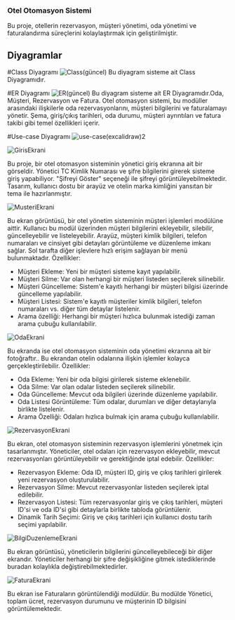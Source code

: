 ### Otel Otomasyon Sistemi
Bu proje, otellerin rezervasyon, müşteri yönetimi, oda yönetimi ve faturalandırma süreçlerini kolaylaştırmak için geliştirilmiştir.
## Diyagramlar

#Class Diyagramı
![Class(güncel)](https://github.com/user-attachments/assets/64cae3b4-97d5-4625-8f0e-5d8c05681072)
Bu diyagram sisteme ait Class Diyagramıdır.

#ER Diyagramı
![ER(güncel)](https://github.com/user-attachments/assets/4bf868a0-7a56-4564-8ad6-ba038470336b)
Bu diyagram sisteme ait ER Diyagramıdır.Oda, Müşteri, Rezervasyon ve Fatura. Otel otomasyon sistemi, bu modüller arasındaki ilişkilerle oda rezervasyonlarını, müşteri bilgilerini ve faturalamayı yönetir. Şema, giriş/çıkış tarihleri, oda durumu, müşteri ayrıntıları ve fatura takibi gibi temel özellikleri içerir.

#Use-case Diyagramı
![use-case(excalidraw)2](https://github.com/user-attachments/assets/7a9c6c4e-b762-4710-9160-cdbef611e562)




![GirisEkrani](https://github.com/user-attachments/assets/a64de6db-9cfd-4eeb-b45e-57163455712f)

Bu proje, bir otel otomasyon sisteminin yönetici giriş ekranına ait bir görseldir. Yönetici TC Kimlik Numarası ve şifre bilgilerini girerek sisteme giriş yapabiliyor. "Şifreyi Göster" seçeneği ile şifreyi görüntüleyebilmektedir. Tasarım, kullanıcı dostu bir arayüz ve otelin marka kimliğini yansıtan bir tema ile hazırlanmıştır.


![MusteriEkrani](https://github.com/user-attachments/assets/186bd3bf-4ee1-4677-b6b0-1226004be2e7)

Bu ekran görüntüsü, bir otel yönetim sisteminin müşteri işlemleri modülüne aittir. Kullanıcı bu modül üzerinden müşteri bilgilerini ekleyebilir, silebilir, güncelleyebilir ve listeleyebilir. Arayüz, müşteri kimlik bilgileri, telefon numaraları ve cinsiyet gibi detayları görüntüleme ve düzenleme imkanı sağlar. Sol tarafta diğer işlevlere hızlı erişim sağlayan bir menü bulunmaktadır.
Özellikler:
+ Müşteri Ekleme: Yeni bir müşteri sisteme kayıt yapılabilir.
+ Müşteri Silme: Var olan herhangi bir müşteri listeden seçilerek silinebilir.
+ Müşteri Güncelleme: Sistem'e kayıtlı herhangi bir müşteri bilgisi üzerinde güncelleme yapılabilir.
+ Müşteri Listesi: Sistem'e kayıtlı müşteriler kimlik bilgileri, telefon numaraları vs. diğer tüm detaylar listelenir.
+ Arama özelliği: Herhangi bir müşteri hızlıca bulunmak istediği zaman arama çubuğu kullanılabilir.


![OdaEkrani](https://github.com/user-attachments/assets/a9fe477b-3214-4aa1-b6f3-f36cee7e9811)

Bu ekranda ise otel otomasyon sisteminin oda yönetimi ekranına ait bir fotoğraftır.. Bu ekrandan otelin odalarına ilişkin işlemler kolayca gerçekleştirilebilir.
Özellikler:
+ Oda Ekleme: Yeni bir oda bilgisi girilerek sisteme eklenebilir.
+ Oda Silme: Var olan odalar listeden seçilerek silinebilir.
+ Oda Güncelleme: Mevcut oda bilgileri üzerinde düzenleme yapılabilir.
+ Oda Listesi Görüntüleme: Tüm odalar, durumları ve diğer detaylarıyla birlikte listelenir.
+ Arama Özelliği: Odaları hızlıca bulmak için arama çubuğu kullanılabilir.


![RezervasyonEkrani](https://github.com/user-attachments/assets/335ced04-40d6-4b56-8f25-be82a587e350)

Bu ekran, otel otomasyon sisteminin rezervasyon işlemlerini yönetmek için tasarlanmıştır. Yöneticiler, otel odaları için rezervasyon ekleyebilir, mevcut rezervasyonları görüntüleyebilir ve gerektiğinde iptal edebilir.
Özellikler:
+ Rezervasyon Ekleme: Oda ID, müşteri ID, giriş ve çıkış tarihleri girilerek yeni rezervasyon oluşturulabilir.
+ Rezervasyon Silme: Mevcut rezervasyonlar listeden seçilerek iptal edilebilir.
+ Rezervasyon Listesi: Tüm rezervasyonlar giriş ve çıkış tarihleri, müşteri ID'si ve oda ID'si gibi detaylarla birlikte tabloda görüntülenir.
+ Dinamik Tarih Seçimi: Giriş ve çıkış tarihleri için kullanıcı dostu tarih seçimi yapılabilir.


![BilgiDuzenlemeEkrani](https://github.com/user-attachments/assets/df2df199-c246-4e96-8143-f6ba919c4449)

Bu ekran görüntüsü, yöneticilerin bilgilerini güncelleyebileceği bir diğer ekrandır. Yöneticiler herhangi bir şifre değişikliğine gitmek istediklerinde buradan kolaylıkla değiştirebilmektedirler.


![FaturaEkrani](https://github.com/user-attachments/assets/f4b43e7d-c631-42d7-875b-c36fe3f75486)

Bu ekran ise Faturaların görüntülendiği modüldür. Bu modülde Yönetici, toplam ücret, rezervasyon durumunu ve müşterinin ID bilgisini görüntülemektedir.
